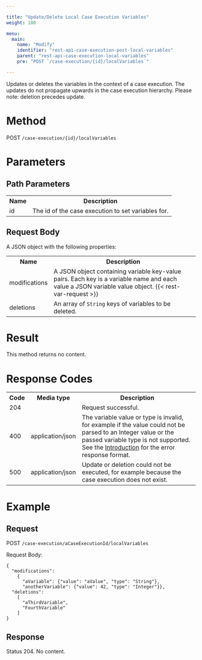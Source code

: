 ```yaml
---

title: "Update/Delete Local Case Execution Variables"
weight: 180

menu:
  main:
    name: "Modify"
    identifier: "rest-api-case-execution-post-local-variables"
    parent: "rest-api-case-execution-local-variables"
    pre: "POST `/case-execution/{id}/localVariables`"

---
```



Updates or deletes the variables in the context of a case execution. The updates do not propagate upwards in the case execution hierarchy.
Please note: deletion precedes update.


# Method

POST `/case-execution/{id}/localVariables`


# Parameters

## Path Parameters

<table class="table table-striped">
  <tr>
    <th>Name</th>
    <th>Description</th>
  </tr>
  <tr>
    <td>id</td>
    <td>The id of the case execution to set variables for.</td>
  </tr>
</table>


## Request Body

A JSON object with the following properties:

<table class="table table-striped">
  <tr>
    <th>Name</th>
    <th>Description</th>
  </tr>
  <tr>
    <td>modifications</td>
    <td>A JSON object containing variable key-value pairs. Each key is a variable name and each value a JSON variable value object.
    {{< rest-var-request >}}
  </tr>
  <tr>
    <td>deletions</td>
    <td>An array of <code>String</code> keys of variables to be deleted.</td>
  </tr>
</table>


# Result

This method returns no content.


# Response Codes

<table class="table table-striped">
  <tr>
    <th>Code</th>
    <th>Media type</th>
    <th>Description</th>
  </tr>
  <tr>
    <td>204</td>
    <td></td>
    <td>Request successful.</td>
  </tr>
  <tr>
    <td>400</td>
    <td>application/json</td>
    <td>The variable value or type is invalid, for example if the value could not be parsed to an Integer value or the passed variable type is not supported. See the <a href="/reference/rest/overview">Introduction</a> for the error response format.</td>
  </tr>
  <tr>
    <td>500</td>
    <td>application/json</td>
    <td>Update or deletion could not be executed, for example because the case execution does not exist.</td>
  </tr>
</table>


# Example

## Request

POST `/case-execution/aCaseExecutionId/localVariables`

Request Body:

    {
      "modifications":
        {
          "aVariable": {"value": "aValue", "type": "String"},
          "anotherVariable": {"value": 42, "type": "Integer"}},
      "deletions":
        [
          "aThirdVariable",
          "FourthVariable"
        ]
    }

## Response

Status 204. No content.
